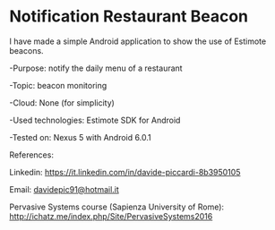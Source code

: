 # Notification Restaurant Beacon

I have made a simple Android application to show the use of Estimote beacons.

-Purpose: notify the daily menu of a restaurant

-Topic: beacon monitoring

-Cloud: None (for simplicity)

-Used technologies: Estimote SDK for Android

-Tested on: Nexus 5 with Android 6.0.1


References:

Linkedin: https://it.linkedin.com/in/davide-piccardi-8b3950105

Email: davidepic91@hotmail.it

Pervasive Systems course (Sapienza University of Rome): 
http://ichatz.me/index.php/Site/PervasiveSystems2016
